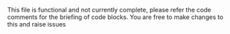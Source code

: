 This file is functional and not currently complete, please refer the code comments for the briefing of code blocks. You are free to make changes to this and raise issues

